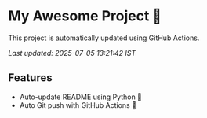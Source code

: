# My Awesome Project 🚀

This project is automatically updated using GitHub Actions.

_Last updated: 2025-07-05 13:21:42 IST_

## Features
- Auto-update README using Python 🐍
- Auto Git push with GitHub Actions 🤖
